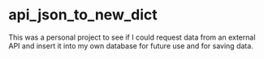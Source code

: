 # api_json_to_new_dict

This was a personal project to see if I could request data from an external API and insert it into my own database for future use and for saving data.